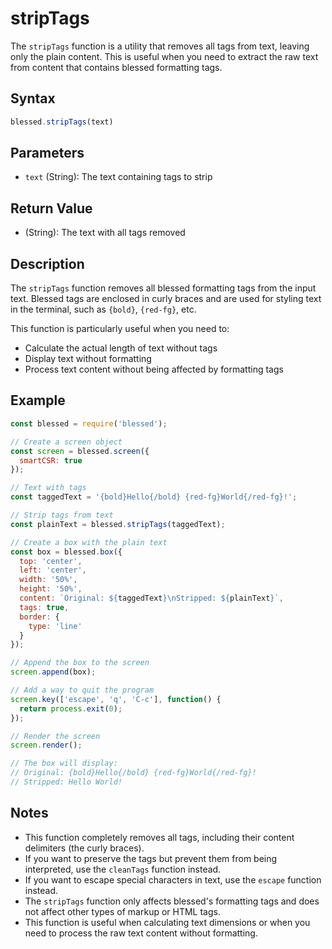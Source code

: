 # stripTags

The `stripTags` function is a utility that removes all tags from text, leaving only the plain content. This is useful when you need to extract the raw text from content that contains blessed formatting tags.

## Syntax

```javascript
blessed.stripTags(text)
```

## Parameters

- `text` (String): The text containing tags to strip

## Return Value

- (String): The text with all tags removed

## Description

The `stripTags` function removes all blessed formatting tags from the input text. Blessed tags are enclosed in curly braces and are used for styling text in the terminal, such as `{bold}`, `{red-fg}`, etc.

This function is particularly useful when you need to:
- Calculate the actual length of text without tags
- Display text without formatting
- Process text content without being affected by formatting tags

## Example

```javascript
const blessed = require('blessed');

// Create a screen object
const screen = blessed.screen({
  smartCSR: true
});

// Text with tags
const taggedText = '{bold}Hello{/bold} {red-fg}World{/red-fg}!';

// Strip tags from text
const plainText = blessed.stripTags(taggedText);

// Create a box with the plain text
const box = blessed.box({
  top: 'center',
  left: 'center',
  width: '50%',
  height: '50%',
  content: `Original: ${taggedText}\nStripped: ${plainText}`,
  tags: true,
  border: {
    type: 'line'
  }
});

// Append the box to the screen
screen.append(box);

// Add a way to quit the program
screen.key(['escape', 'q', 'C-c'], function() {
  return process.exit(0);
});

// Render the screen
screen.render();

// The box will display:
// Original: {bold}Hello{/bold} {red-fg}World{/red-fg}!
// Stripped: Hello World!
```

## Notes

- This function completely removes all tags, including their content delimiters (the curly braces).
- If you want to preserve the tags but prevent them from being interpreted, use the `cleanTags` function instead.
- If you want to escape special characters in text, use the `escape` function instead.
- The `stripTags` function only affects blessed's formatting tags and does not affect other types of markup or HTML tags.
- This function is useful when calculating text dimensions or when you need to process the raw text content without formatting.